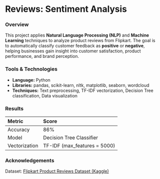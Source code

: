 # Reviews: Sentiment Analysis

### Overview

This project applies **Natural Language Processing (NLP)** and **Machine Learning** techniques to analyze product reviews from Flipkart. The goal is to automatically classify customer feedback as **positive** or **negative**, helping businesses gain insight into customer satisfaction, product performance, and brand perception.

### Tools & Technologies

* **Language:** Python
* **Libraries:** pandas, scikit-learn, nltk, matplotlib, seaborn, wordcloud
* **Techniques:** Text preprocessing, TF-IDF vectorization, Decision Tree classification, Data visualization


### Results

| Metric        | Score                        |
| :------------ | :--------------------------- |
| Accuracy      | 86%                          |
| Model         | Decision Tree Classifier     |
| Vectorization | TF-IDF (max_features = 5000) |

### Acknowledgements

Dataset: [Flipkart Product Reviews Dataset (Kaggle)](https://www.kaggle.com/datasets)
